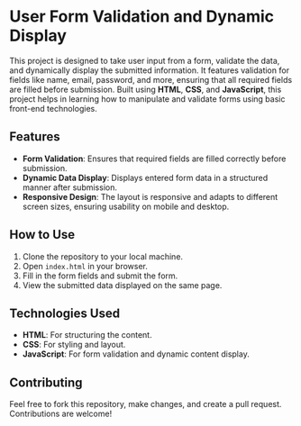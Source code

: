 # User Form Validation and Dynamic Display

This project is designed to take user input from a form, validate the data, and dynamically display the submitted information. It features validation for fields like name, email, password, and more, ensuring that all required fields are filled before submission. Built using **HTML**, **CSS**, and **JavaScript**, this project helps in learning how to manipulate and validate forms using basic front-end technologies.

## Features

- **Form Validation**: Ensures that required fields are filled correctly before submission.
- **Dynamic Data Display**: Displays entered form data in a structured manner after submission.
- **Responsive Design**: The layout is responsive and adapts to different screen sizes, ensuring usability on mobile and desktop.

## How to Use

1. Clone the repository to your local machine.
2. Open `index.html` in your browser.
3. Fill in the form fields and submit the form.
4. View the submitted data displayed on the same page.

## Technologies Used

- **HTML**: For structuring the content.
- **CSS**: For styling and layout.
- **JavaScript**: For form validation and dynamic content display.

## Contributing

Feel free to fork this repository, make changes, and create a pull request. Contributions are welcome!


